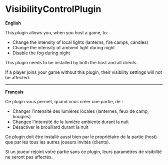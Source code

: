 # VisibilityControlPlugin

**English**

This plugin allows you, when you host a game, to:
- Change the intensity of local lights (lanterns, fire camps, candles)
- Change the intensity of ambient light during night
- Disable the fog during night

This plugin needs to be installed by both the host and all clients.

If a player joins your game without this plugin, their visibility settings will not be affected.

---

**Français**

Ce plugin vous permet, quand vous créer une partie, de :
- Changer l'intensité des lumières locales (lanternes, feux de camp, bougies)
- Changee l'intensité de la lumière ambiente durant la nuit
- Désactiver le brouillard durant la nuit

Ce plugin doit être installé aussi bien par le propriétaire de la partie (host) que par les tous les autres joueurs invités (clients).

Si un joueur rejoint votre partie sans ce plugin, leurs paramètres de visibilité ne seront pas affectés.
